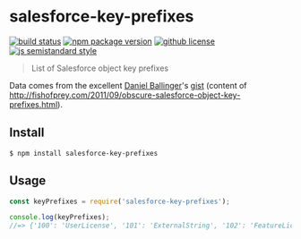 # salesforce-key-prefixes

[![build status](https://badgen.net/travis/vladimyr/salesforce-key-prefixes/master)](https://travis-ci.com/vladimyr/salesforce-key-prefixes)
[![npm package version](https://badgen.net/npm/v/salesforce-key-prefixes)](https://npm.im/salesforce-key-prefixes)
[![github license](https://badgen.net/github/license/vladimyr/salesforce-key-prefixes)](https://github.com/vladimyr/salesforce-key-prefixes/blob/master/LICENSE)
[![js semistandard style](https://badgen.net/badge/code%20style/semistandard/pink)](https://github.com/Flet/semistandard)

>List of Salesforce object key prefixes

Data comes from the excellent [Daniel Ballinger](https://github.com/FishOfPrey)'s [gist](https://gist.github.com/FishOfPrey/05f7a742757fce071a09) (content of http://fishofprey.com/2011/09/obscure-salesforce-object-key-prefixes.html).

## Install

    $ npm install salesforce-key-prefixes

## Usage

```js
const keyPrefixes = require('salesforce-key-prefixes');

console.log(keyPrefixes);
//=> {'100': 'UserLicense', '101': 'ExternalString', '102': 'FeatureLicense', …}
```
